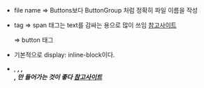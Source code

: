 - file name
  => Buttons보다 ButtonGroup 처럼 정확히 파일 이름을 작성

- tag
  => span 태그는 text를 감싸는 용으로 많이 쓰임
  [참고사이트](https://www.w3schools.com/tags/tag_span.asp)

  => button 태그

- 기본적으로 display: inline-block이다.
- <i>, <b>, <strong>, <br>, <img>만 들어가는 것이 좋다
  [참고사이트](https://www.w3schools.com/tags/tag_button.asp)

